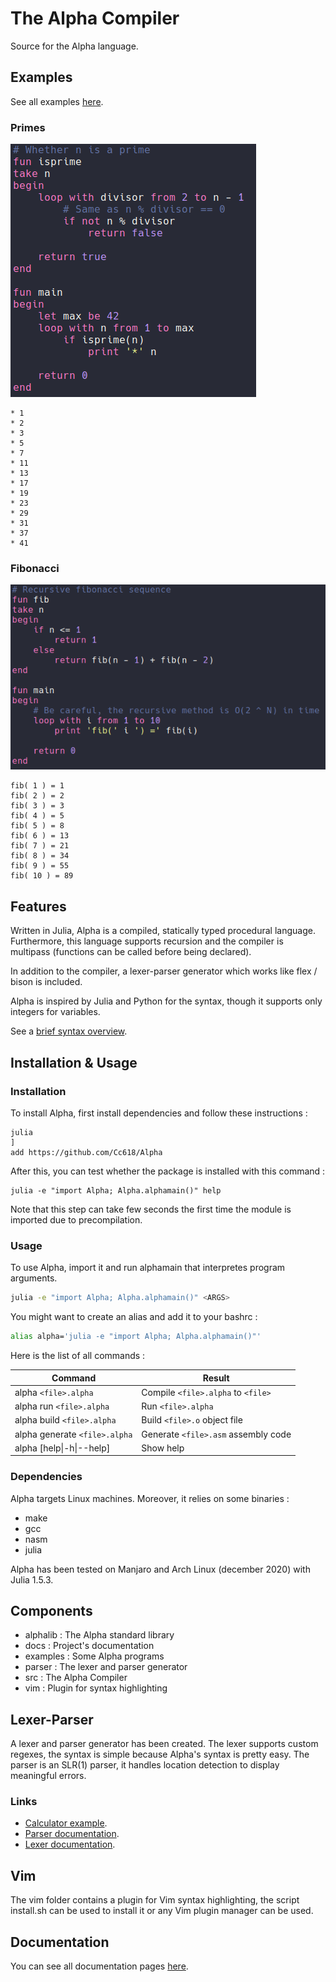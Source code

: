 # The Alpha Compiler
Source for the Alpha language.

## Examples
See all examples [here](examples).

### Primes
[![Go to source](res/primes.png "Go to source")](examples/primes.alpha)
```
* 1
* 2
* 3
* 5
* 7
* 11
* 13
* 17
* 19
* 23
* 29
* 31
* 37
* 41
```

### Fibonacci
[![Go to source](res/fib.png "Go to source")](examples/fib.alpha)
```
fib( 1 ) = 1
fib( 2 ) = 2
fib( 3 ) = 3
fib( 4 ) = 5
fib( 5 ) = 8
fib( 6 ) = 13
fib( 7 ) = 21
fib( 8 ) = 34
fib( 9 ) = 55
fib( 10 ) = 89
```

## Features
Written in Julia, Alpha is a compiled, statically typed procedural language.
Furthermore, this language supports recursion and the compiler is multipass
(functions can be called before being declared).

In addition to the compiler, a lexer-parser generator which works like flex / bison is included.

Alpha is inspired by Julia and Python for the syntax, though it supports only integers for variables.

See a [brief syntax overview](docs/syntax.md).

## Installation & Usage
### Installation
To install Alpha, first install dependencies and follow these instructions :
```
julia
]
add https://github.com/Cc618/Alpha
```

After this, you can test whether the package is installed with this command :
```
julia -e "import Alpha; Alpha.alphamain()" help
```

Note that this step can take few seconds the first time the module is imported due to precompilation.

### Usage
To use Alpha, import it and run alphamain that interpretes program arguments.
```sh
julia -e "import Alpha; Alpha.alphamain()" <ARGS>
```

You might want to create an alias and add it to your bashrc :
```sh
alias alpha='julia -e "import Alpha; Alpha.alphamain()"'
```

Here is the list of all commands :

| Command | Result |
| ------- | ------ |
| alpha `<file>.alpha`          | Compile `<file>.alpha` to `<file>`    |
| alpha run `<file>.alpha`      | Run `<file>.alpha`                    |
| alpha build `<file>.alpha`    | Build `<file>.o` object file          |
| alpha generate `<file>.alpha` | Generate `<file>.asm` assembly code   |
| alpha [help\|-h\|--help]      | Show help                             |

### Dependencies
Alpha targets Linux machines.
Moreover, it relies on some binaries :

- make
- gcc
- nasm
- julia

Alpha has been tested on Manjaro and Arch Linux (december 2020) with Julia 1.5.3.

## Components
- alphalib : The Alpha standard library
- docs : Project's documentation
- examples : Some Alpha programs
- parser : The lexer and parser generator
- src : The Alpha Compiler
- vim : Plugin for syntax highlighting

## Lexer-Parser
A lexer and parser generator has been created.
The lexer supports custom regexes, the syntax is simple because Alpha's syntax is pretty easy.
The parser is an SLR(1) parser, it handles location detection to display meaningful errors.

### Links
- [Calculator example](examples/parser/calculator.syntax).
- [Parser documentation](docs/parser.md).
- [Lexer documentation](docs/lexer.md).

## Vim
<!-- TODO : Check Vplug install with github subdir -->
The vim folder contains a plugin for Vim syntax highlighting, the script install.sh can be used to install it
or any Vim plugin manager can be used.

## Documentation
You can see all documentation pages [here](docs/README.md).

<!-- TODO : Examples -->
